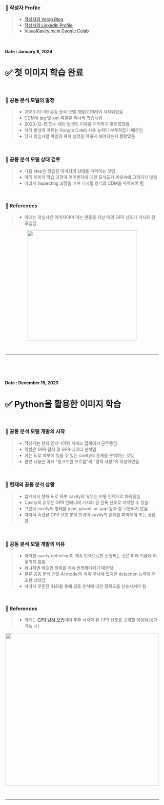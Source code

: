 ### 🎁 작성자 Profile
> - [작성자의 Velog Blog](https://velog.io/@kim-src/series)
> - [작성자의 LinkedIn Profile](https://www.linkedin.com/in/chang-seong-kim-7826142a0/)
> - [VisualCavity.py in Google Colab](https://colab.research.google.com/drive/1GfbTJVz26qkdz9aqml9yMpeJy6NDrHIr?usp=sharing)

<br/>

<!-- Update Date -->
#### Date : January 9, 2024

<!-- Title -->
# ✅ 첫 이미지 학습 완료

<br/>

<!-- Contents -->
### 📌 공동 분석 모델의 발전
> - 2023-01-09 공동 분석 모델 개발(CDM)이 시작되었음
> - CDM에 jpg 및 xml 파일을 하나씩 학습시킴
> - 2023-12-15 당시 에러 발생의 이유를 파악하지 못하였었음
> - 에러 발생의 이유는 Google Colab 사용 능력이 부족하였기 때문임
> - 당시 학습시킬 파일의 위치 설정을 어떻게 해야되는지 몰랐었음

<br/>

### 📌 공동 분석 모델 상태 검토
> - 다음 step은 학습된 이미지의 상태를 파악하는 것임
> - 아직 이미지 학습 과정이 어떠한지에 대한 모식도가 머릿속에 그려지지 않음
> - 따라서 inspecting 과정을 거쳐 디지털 형식의 CDM을 파악해야 됨

<br/>

### 🎁 References
> - 아래는 학습시킨 이미지이며 이는 맨홀을 지날 때의 GPR 신호가 가시화 된 모습임
<p align="center"><img src="https://github.com/Kim-src/Images/assets/150884526/ff1bb03b-0237-463a-b371-5421133b8383" width="360px"><p/>

<br/>

***

<br/>
<br/>
<br/>

<!-- Update Date -->
#### Date : December 15, 2023

<!-- Title -->
# ✅ Python을 활용한 이미지 학습

<br/>

<!-- Contents -->
### 📌 공동 분석 모델 개발의 시작
> - 작성자는 현재 엔지니어링 서비스 업체에서 근무중임
> - 역할은 GPR 탐사 및 GPR 데이터 분석임
> - 이는 도로 하부에 있을 수 있는 cavity의 존재를 분석하는 것임
> - 관련 내용은 아래 "링크드인 프로필"의 "경력 사항"에 작성하였음

<br/>

### 📌 현재의 공동 분석 상황
> - 업계에서 현재 도로 하부 cavity의 유무는 보통 인력으로 파악중임
> - Cavity의 유무는 GPR 안테나의 가시화 된 진폭 신호로 파악할 수 있음
> - 그런데 cavity의 형태를 pipe, gravel, air gap 등과 잘 구분되지 않음
> - 따라서 숙련된 GPR 신호 분석 인력이 cavity의 존재를 파악해야 되는 상황임

<br/>

### 📌 공동 분석 모델 개발의 이유
> - 이러한 cavity detection이 계속 인력으로만 진행되는 것은 미래 기술에 어울리지 않음
> - 왜냐하면 비슷한 행위를 계속 반복해야되기 때문임
> - 물론 공동 분석 관련 AI model이 이미 국내에 있지만 detection 능력이 저조한 상태임
> - 따라서 꾸준한 R&D를 통해 공동 분석에 대한 정확도를 상승시켜야 됨

<br/>

### 🎁 References
> - 아래는 [GPR 탐사 모습](https://github.com/Kim-src/Images/assets/150884526/789c4aab-8955-47a6-92d1-9b845785490d)이며 추후 시각화 된 GPR 신호를 공개할 예정임(공개 가능 시)
<p align="center"><img src="https://github.com/Kim-src/Cavity/assets/150884526/5c166a82-d5b4-4f4a-9fe6-31b9b99168b2" width="500px"><p/>

<br/>

***

<br/>
<br/>
<br/>
